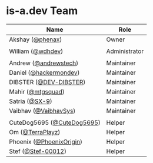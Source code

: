 # is-a.dev Team
| Name | Role |
|-|-|
| Akshay ([@phenax](https://github.com/phenax)) | Owner |
|||
| William ([@wdhdev](https://github.com/wdhdev)) | Administrator |
|||
| Andrew ([@andrewstech](https://github.com/andrewstech)) | Maintainer |
| Daniel ([@hackermondev](https://github.com/hackermondev)) | Maintainer |
| DIBSTER ([@DEV-DIBSTER](https://github.com/DEV-DIBSTER)) | Maintainer |
| Mahir ([@mtgsquad](https://github.com/mtgsquad)) | Maintainer |
| Satria ([@SX-9](https://github.com/SX-9)) | Maintainer |
| Vaibhav ([@VaibhavSys](https://github.com/VaibhavSys)) | Maintainer |
|||
| CuteDog5695 ([@CuteDog5695](https://github.com/CuteDog5695)) | Helper |
| Om ([@TerraPlayz](https://github.com/TerraPlayz)) | Helper |
| Phoenix ([@PhoenixOrigin](https://github.com/PhoenixOrigin)) | Helper |
| Stef ([@Stef-00012](https://github.com/Stef-00012)) | Helper |
